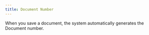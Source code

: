 ```yaml
---
title: Document Number
---
```



When you save a document, the system automatically generates the Document number.
